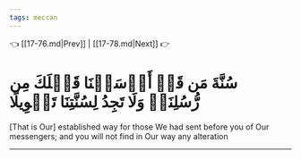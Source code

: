 ```yaml
---
tags: meccan
---
```


👈 [[17-76.md|Prev]] | [[17-78.md|Next]] 👉

# سُنَّةَ مَن قَدۡ أَرۡسَلۡنَا قَبۡلَكَ مِن رُّسُلِنَاۖ وَلَا تَجِدُ لِسُنَّتِنَا تَحۡوِيلًا

[That is Our] established way for those We had sent before you of Our messengers; and you will not find in Our way any alteration

---

